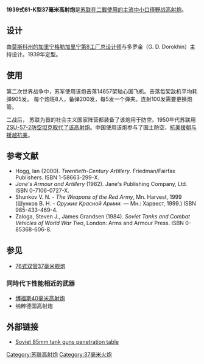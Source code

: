 **1939式61-K型37毫米高射炮**是[苏联在二戰使用的主流中小口径野战](../Page/苏联.md "wikilink")[高射炮](../Page/高射炮.md "wikilink")。

## 设计

由[莫斯科州的加里宁格勒](https://zh.wikipedia.org/wiki/莫斯科州的加里宁格勒 "wikilink")[加里宁第8工厂总设计师](../Page/加里宁第8工厂.md "wikilink")与多罗金（G.
D. Dorokhin）主持设计。1939年定型。

## 使用

第二次世界战争中，苏军使用该炮击落14657架轴心国飞机。击落每架敌机平均耗弹905发。
每个炮班8人，备弹200发，每5发一个弹夹。连射100发需要更换炮管。

二战后，
苏联为首的社会主义国家阵营都装备了该炮用于防空。1950年代苏联用[ZSU-57-2防空坦克取代了该高射炮](../Page/ZSU-57-2防空坦克.md "wikilink")。中国使用该炮参与了国土防空、[抗美援朝与](https://zh.wikipedia.org/wiki/抗美援朝 "wikilink")[援越抗美](https://zh.wikipedia.org/wiki/援越抗美 "wikilink")。

## 参考文献

  - Hogg, Ian (2000). *Twentieth-Century Artillery*. Friedman/Fairfax
    Publishers. ISBN 1-58663-299-X.
  - *Jane's Armour and Artillery* (1982). Jane's Publishing Company,
    Ltd. ISBN 0-7106-0727-X.
  - Shunkov V. N. - *The Weapons of the Red Army*, Mn. Harvest, 1999
    (Шунков В. Н. - *Оружие Красной Армии.* — Мн.: Харвест, 1999.)
    ISBN 985-433-469-4.
  - Zaloga, Steven J., James Grandsen (1984). *Soviet Tanks and Combat
    Vehicles of World War Two*, London: Arms and Armour Press. ISBN
    0-85368-606-8.

## 参见

  - [76式双管37毫米舰炮](../Page/76式双管37毫米舰炮.md "wikilink")

### 同時代下性能相近的武器

  - [博福斯40毫米高射炮](https://zh.wikipedia.org/wiki/博福斯40毫米高射炮 "wikilink")
  - 纳粹德国高射炮

## 外部链接

  - [Soviet 85mm tank guns penetration
    table](http://amizaur.prv.pl/www.wargamer.org/GvA/weapons/soviet_guns7.html)

[Category:苏联高射炮](https://zh.wikipedia.org/wiki/Category:苏联高射炮 "wikilink")
[Category:37毫米火炮](https://zh.wikipedia.org/wiki/Category:37毫米火炮 "wikilink")
